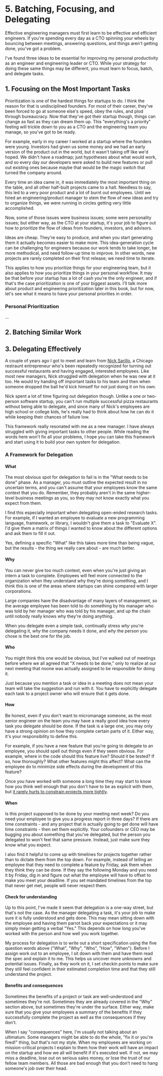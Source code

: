# 5. Batching, Focusing, and Delegating

Effective engineering managers must first learn to be effective and efficient engineers. If you're spending every day as a CTO spinning your wheels by bouncing between meetings, answering questions, and things aren't getting done, you've got a problem.

I've found three ideas to be essential for improving my personal productivity as an engineer and engineering leader or CTO. While your strategy for doing these same things may be different, you must learn to focus, batch, and delegate tasks.

## 1. Focusing on the Most Important Tasks

Prioritization is one of the hardest things for startups to do. I think the reason for that is undisciplined founders. For most of their career, they've been forced to go at someone else's speed, obey the rules, and plod through bureaucracy. Now that they've got their startup though, things can change as fast as they can dream them up. This "everything's a priority" feeling will trickle down to you as a CTO and the engineering team you manage, so you've got to be ready.

For example, early in my career I worked at a startup where the founders were young. Investors had given us some money and we had an early version of the product out in the world, but it wasn't taking off like we'd hoped. We didn't have a roadmap; just hypotheses about what would work, and so every day our developers were asked to build new features or pull out existing ones because maybe that would be the magic switch that turned the company around.

Every time an idea came in, it was immediately the most important thing on the table, and all other half-built projects came to a halt. Needless to say, this led to a very poor product and a lot of burnt out employees. Until we hired an engineering/product manager to stem the flow of new ideas and try to organize things, we were running in circles getting very little accomplished.

Now, some of those issues were business issues; some were personality issues; but either way, as the CTO at your startup, it's your job to figure out how to prioritize the flow of ideas from founders, investors, and advisors.

Ideas are cheap. They're easy to produce, and when you start generating them it actually becomes easier to make more. This idea-generation cycle can be challenging for engineers because our work tends to take longer, be more methodical, and need follow-up time to improve. In other words, new projects are rarely completed on their first release; we need time to iterate.

This applies to how you prioritize things for your engineering team, but it also applies to how you prioritize things in your personal workflow. It may be that before your startup has a lot of cash you're the only engineer, and if that's the case prioritization is one of your biggest assets. I'll talk more about product and engineering prioritization later in this book, but for now, let's see what it means to have your personal priorities in order.

### Personal Prioritization

...

## 2. Batching Similar Work

## 3. Delegating Effectively

A couple of years ago I got to meet and learn from [Nick Sarillo](http://www.nicksarillo.com/), a Chicago restraunt entrepreneur who's been repeatedly recognized for turning out successful restaurants and having engaged, interested employees. Like most new managers, Nick struggled with delegation when he was new at it too. He would try handing off important tasks to his team and then when someone dropped the ball he'd kick himself for not just doing it on his own.

Nick spent a lot of time figuring out delegation though. Unlike a one or two-person software startup, you can't run multiple successful pizza restaurants without being able to delegate, and since many of Nick's employees are high school or college kids, he's really had to think about how he can do it while keeping their chances of failure low.

This framework really resonated with me as a new manager. I have always struggled with giving important tasks to other people. While reading the words here won't fix all your problems, I hope you can take this framework and start using it to build your own system for delegation.

### A Framework for Delegation

#### What
The most obvious spot for delegation to fail is in the "What needs to be done" phase. As a manager, you must outline the expected result in no uncertain terms, and you can't assume that your employees know the same context that you do. Remember, they probably aren't in the same higher-level business meetings as you, so they may not know exactly what you expect from them.

I find this especially important when delegating open-ended research tasks. For example, if I wanted an employee to evaluate a new programming language, framework, or library, I wouldn't give them a task to "Evaluate X". I'd give them a matrix of things I wanted to know about the different options and ask them to fill it out.

Yes, defining a specific "What" like this takes more time than being vague, but the results - the thing we really care about - are much better.

#### Why
You can never give too much context, even when you're just giving an intern a task to complete. Employees will feel more connected to the organization when they understand why they're doing something, and I think this is one of the areas where startups can shine compared with larger corporations.

Large companies have the disadvantage of many layers of management, so the average employee has been told to do something by his manager who was told by her manager who was told by his manager, and up the chain until nobody really knows why they're doing anything.

When you delegate even a simple task, continually stress _why_ you're delegating it, _why_ the company needs it done, and _why_ the person you chose is the best one for the job.

#### Who
You might think this one would be obvious, but I've walked out of meetings before where we all agreed that "X needs to be done," only to realize at our next meeting that noone was actually assigned to be responsible for doing it.

Just because you mention a task or idea in a meeting does not mean your team will take the suggestion and run with it. You have to explicitly delegate each task to a project owner who will ensure that it gets done.

#### How
Be honest, even if you don't want to micromanage someone, as the most senior engineer on the team you may have a really good idea how every task you delegate should be done. If the task is a large one, you may only have a strong opinion on how they complete certain parts of it. Either way, it's your responsibility to define this.

For example, if you have a new feature that you're going to delegate to an employee, you should spell out things even if they seem obvious. For example, where in the code should this feature live? Should it be tested? If so, how thoroughly? What other features might this affect? What can the employee do to minimize side effects during the development of this feature?

Once you have worked with someone a long time they may start to know how you think well enough that you don't have to be as explicit with them, but [it rarely hurts to constrain projects more tightly](https://www.fastcompany.com/3027379/the-psychology-of-limitations-how-and-why-constraints-can-make-you-more-creative).

#### When
Is this project supposed to be done by your meeting next week? Do you need your employee to give you a progress report in three days? If there are time constraints - and any project that is actually going to get done will have time constraints - then set them explicitly. Your cofounders or CEO may be bugging you about something that you've delegated, but the person you delegated to won't feel that same pressure. Instead, just make sure they know what you expect.

I also find it helpful to come up with timelines for projects together rather than to dictate them from the top down. For example, instead of telling an employee that they need to complete a feature by Friday, ask them when they think they can be done. If they say the following Monday and you need it by Friday, dig in and figure out what the employee will have to offset to make you meet your deadline. If you set mandated timelines from the top that never get met, people will never respect them.

#### Check for understanding
Up to this point, I've made it seem that delegation is a one-way street, but that's not the case. As the manager delegating a task, it's your job to make sure it is fully understood and gets done. This may mean sitting down with the employee and having them parrot back your expectations or it may simply mean getting a verbal "Yes." This depends on how long you've worked with the person and how well you work together.

My process for delegation is to write out a short specification using the five question words above ("What", "Why", "Who", "How", "When"). Before I assign work out to an employee, I sit down with them and have them read the spec and explain it to me. This helps us uncover more unknowns and potential issues. Finally, as they work on it, I set checkin points to make sure they still feel confident in their estimated completion time and that they still understand the project.

#### Benefits and consequences
Sometimes the benefits of a project or task are well-understood and sometimes they're not. Sometimes they are already covered in the "Why" section above, but sometimes they're under the surface. Either way, make sure that you give your employees a summary of the benefits if they successfully complete the project as well as the consequences if they don't.

When I say "consequences" here, I'm usually not talking about an ultimatum. Some managers might be able to do the whole, "fix it or you're fired!" thing, but that's not my style. When my employees are working on mission-critical projects I explain to them how their work will have an impact on the startup and how we all will benefit if it's executed well. If not, we may miss a deadline, lose out on serious sales money, or lose the trust of our fellow team members. All those are bad enough that you don't need to hang someone's job over their head.

